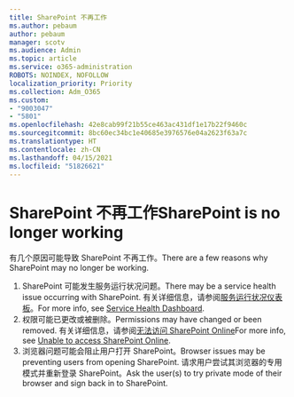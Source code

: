 ```yaml
---
title: SharePoint 不再工作
ms.author: pebaum
author: pebaum
manager: scotv
ms.audience: Admin
ms.topic: article
ms.service: o365-administration
ROBOTS: NOINDEX, NOFOLLOW
localization_priority: Priority
ms.collection: Adm_O365
ms.custom:
- "9003047"
- "5801"
ms.openlocfilehash: 42e8cab99f21b55ce463ac431df1e17b22f9460c
ms.sourcegitcommit: 8bc60ec34bc1e40685e3976576e04a2623f63a7c
ms.translationtype: HT
ms.contentlocale: zh-CN
ms.lasthandoff: 04/15/2021
ms.locfileid: "51826621"
---
```

# <a name="sharepoint-is-no-longer-working"></a><span data-ttu-id="98c73-102">SharePoint 不再工作</span><span class="sxs-lookup"><span data-stu-id="98c73-102">SharePoint is no longer working</span></span>

<span data-ttu-id="98c73-103">有几个原因可能导致 SharePoint 不再工作。</span><span class="sxs-lookup"><span data-stu-id="98c73-103">There are a few reasons why SharePoint may no longer be working.</span></span>

1. <span data-ttu-id="98c73-104">SharePoint 可能发生服务运行状况问题。</span><span class="sxs-lookup"><span data-stu-id="98c73-104">There may be a service health issue occurring with SharePoint.</span></span> <span data-ttu-id="98c73-105">有关详细信息，请参阅[服务运行状况仪表板](https://admin.microsoft.com/AdminPortal/Home#/servicehealth)。</span><span class="sxs-lookup"><span data-stu-id="98c73-105">For more info, see [Service Health Dashboard](https://admin.microsoft.com/AdminPortal/Home#/servicehealth).</span></span>
2. <span data-ttu-id="98c73-106">权限可能已更改或被删除。</span><span class="sxs-lookup"><span data-stu-id="98c73-106">Permissions may have changed or been removed.</span></span> <span data-ttu-id="98c73-107">有关详细信息，请参阅[无法访问 SharePoint Online](https://docs.microsoft.com/sharepoint/troubleshoot/sharing-and-permissions/sharepoint-online-inaccessible)</span><span class="sxs-lookup"><span data-stu-id="98c73-107">For more info, see [Unable to access SharePoint Online](https://docs.microsoft.com/sharepoint/troubleshoot/sharing-and-permissions/sharepoint-online-inaccessible).</span></span>
3. <span data-ttu-id="98c73-108">浏览器问题可能会阻止用户打开 SharePoint。</span><span class="sxs-lookup"><span data-stu-id="98c73-108">Browser issues may be preventing users from opening SharePoint.</span></span> <span data-ttu-id="98c73-109">请求用户尝试其浏览器的专用模式并重新登录 SharePoint。</span><span class="sxs-lookup"><span data-stu-id="98c73-109">Ask the user(s) to try private mode of their browser and sign back in to SharePoint.</span></span>